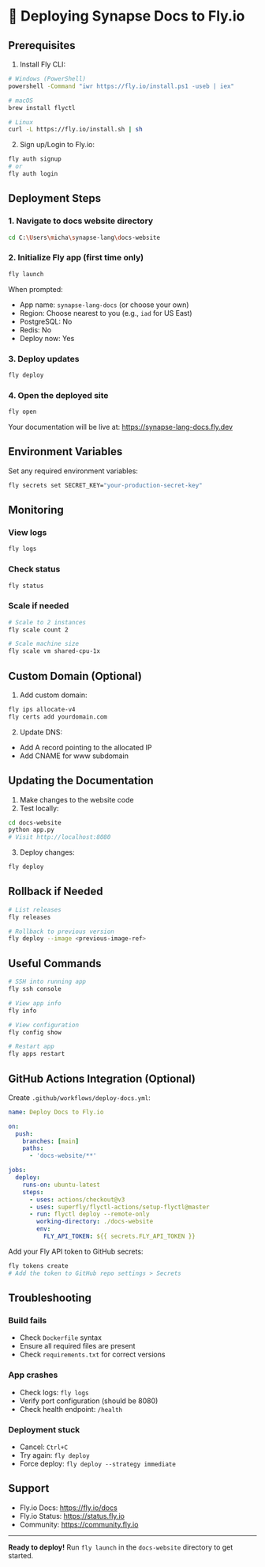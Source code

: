 # 🚀 Deploying Synapse Docs to Fly.io

## Prerequisites

1. Install Fly CLI:
```bash
# Windows (PowerShell)
powershell -Command "iwr https://fly.io/install.ps1 -useb | iex"

# macOS
brew install flyctl

# Linux
curl -L https://fly.io/install.sh | sh
```

2. Sign up/Login to Fly.io:
```bash
fly auth signup
# or
fly auth login
```

## Deployment Steps

### 1. Navigate to docs website directory
```bash
cd C:\Users\micha\synapse-lang\docs-website
```

### 2. Initialize Fly app (first time only)
```bash
fly launch
```

When prompted:
- App name: `synapse-lang-docs` (or choose your own)
- Region: Choose nearest to you (e.g., `iad` for US East)
- PostgreSQL: No
- Redis: No
- Deploy now: Yes

### 3. Deploy updates
```bash
fly deploy
```

### 4. Open the deployed site
```bash
fly open
```

Your documentation will be live at: https://synapse-lang-docs.fly.dev

## Environment Variables

Set any required environment variables:
```bash
fly secrets set SECRET_KEY="your-production-secret-key"
```

## Monitoring

### View logs
```bash
fly logs
```

### Check status
```bash
fly status
```

### Scale if needed
```bash
# Scale to 2 instances
fly scale count 2

# Scale machine size
fly scale vm shared-cpu-1x
```

## Custom Domain (Optional)

1. Add custom domain:
```bash
fly ips allocate-v4
fly certs add yourdomain.com
```

2. Update DNS:
- Add A record pointing to the allocated IP
- Add CNAME for www subdomain

## Updating the Documentation

1. Make changes to the website code
2. Test locally:
```bash
cd docs-website
python app.py
# Visit http://localhost:8080
```

3. Deploy changes:
```bash
fly deploy
```

## Rollback if Needed

```bash
# List releases
fly releases

# Rollback to previous version
fly deploy --image <previous-image-ref>
```

## Useful Commands

```bash
# SSH into running app
fly ssh console

# View app info
fly info

# View configuration
fly config show

# Restart app
fly apps restart
```

## GitHub Actions Integration (Optional)

Create `.github/workflows/deploy-docs.yml`:
```yaml
name: Deploy Docs to Fly.io

on:
  push:
    branches: [main]
    paths:
      - 'docs-website/**'

jobs:
  deploy:
    runs-on: ubuntu-latest
    steps:
      - uses: actions/checkout@v3
      - uses: superfly/flyctl-actions/setup-flyctl@master
      - run: flyctl deploy --remote-only
        working-directory: ./docs-website
        env:
          FLY_API_TOKEN: ${{ secrets.FLY_API_TOKEN }}
```

Add your Fly API token to GitHub secrets:
```bash
fly tokens create
# Add the token to GitHub repo settings > Secrets
```

## Troubleshooting

### Build fails
- Check `Dockerfile` syntax
- Ensure all required files are present
- Check `requirements.txt` for correct versions

### App crashes
- Check logs: `fly logs`
- Verify port configuration (should be 8080)
- Check health endpoint: `/health`

### Deployment stuck
- Cancel: `Ctrl+C`
- Try again: `fly deploy`
- Force deploy: `fly deploy --strategy immediate`

## Support

- Fly.io Docs: https://fly.io/docs
- Fly.io Status: https://status.fly.io
- Community: https://community.fly.io

---

**Ready to deploy!** Run `fly launch` in the `docs-website` directory to get started.